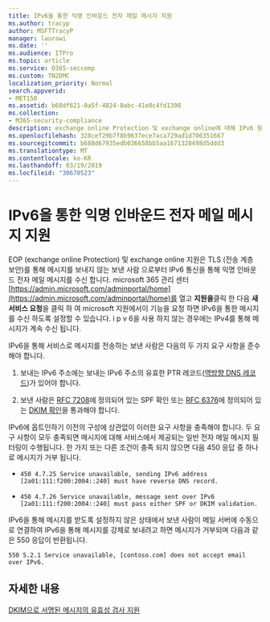 ```yaml
---
title: IPv6을 통한 익명 인바운드 전자 메일 메시지 지원
ms.author: tracyp
author: MSFTTracyP
manager: laurawi
ms.date: ''
ms.audience: ITPro
ms.topic: article
ms.service: O365-seccomp
ms.custom: TN2DMC
localization_priority: Normal
search.appverid:
- MET150
ms.assetid: b68df621-0a5f-4824-8abc-41e0c4fd1398
ms.collection:
- M365-security-compliance
description: exchange online Protection 및 exchange online에 대해 IPv6 원본에서 익명 메시지에 대 한 지원을 구성 하는 방법을 알아봅니다.
ms.openlocfilehash: 328cef29b7f8b9637ece7aca729ad1d706351667
ms.sourcegitcommit: b688d67935edb036658bb5aa1671328498d5ddd3
ms.translationtype: MT
ms.contentlocale: ko-KR
ms.lasthandoff: 03/19/2019
ms.locfileid: "30670523"
---
```

# <a name="support-for-anonymous-inbound-email-messages-over-ipv6"></a>IPv6을 통한 익명 인바운드 전자 메일 메시지 지원

EOP (exchange online Protection) 및 exchange online 지원은 TLS (전송 계층 보안)를 통해 메시지를 보내지 않는 보낸 사람 으로부터 IPv6 통신을 통해 익명 인바운드 전자 메일 메시지를 수신 합니다. microsoft 365 관리 센터 [https://admin.microsoft.com/adminportal/home](https://admin.microsoft.com/adminportal/home)를 열고 **지원을**클릭 한 다음 **새 서비스 요청**을 클릭 하 여 microsoft 지원에서이 기능을 요청 하면 IPv6을 통한 메시지를 수신 하도록 설정할 수 있습니다. i p v 6을 사용 하지 않는 경우에는 IPv4를 통해 메시지가 계속 수신 됩니다.
  
IPv6을 통해 서비스로 메시지를 전송하는 보낸 사람은 다음의 두 가지 요구 사항을 준수해야 합니다.
  
1. 보내는 IPv6 주소에는 보내는 IPv6 주소의 유효한 PTR 레코드([역방향 DNS 레코드](https://en.wikipedia.org/wiki/Reverse_DNS_lookup))가 있어야 합니다. 
    
2. 보낸 사람은 [RFC 7208](https://tools.ietf.org/html/rfc7208)에 정의되어 있는 SPF 확인 또는 [RFC 6376](http://dkim.org/)에 정의되어 있는 [DKIM 확인](https://www.rfc-editor.org/rfc/rfc6376.txt)을 통과해야 합니다.
    
IPv6에 옵트인하기 이전의 구성에 상관없이 이러한 요구 사항을 충족해야 합니다. 두 요구 사항이 모두 충족되면 메시지에 대해 서비스에서 제공되는 일반 전자 메일 메시지 필터링이 수행됩니다. 한 가지 또는 다른 조건이 충족 되지 않으면 다음 450 응답 중 하나로 메시지가 거부 됩니다.
  
-  `450 4.7.25 Service unavailable, sending IPv6 address [2a01:111:f200:2004::240] must have reverse DNS record.`
    
-  `450 4.7.26 Service unavailable, message sent over IPv6 [2a01:111:f200:2004::240] must pass either SPF or DKIM validation.`
    
IPv6을 통해 메시지를 받도록 설정하지 않은 상태에서 보낸 사람이 메일 서버에 수동으로 연결하여 IPv6을 통해 메시지를 강제로 보내려고 하면 메시지가 거부되며 다음과 같은 550 응답이 반환됩니다.
  
 `550 5.2.1 Service unavailable, [contoso.com] does not accept email over IPv6.`
  
## <a name="for-more-information"></a>자세한 내용

[DKIM으로 서명된 메시지의 유효성 검사 지원](support-for-validation-of-dkim-signed-messages.md)
  

